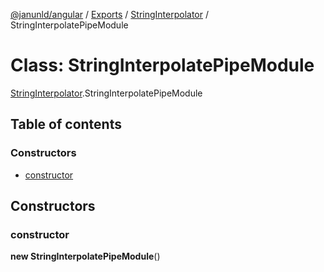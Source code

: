 [@janunld/angular](../README.md) / [Exports](../modules.md) / [StringInterpolator](../modules/StringInterpolator.md) / StringInterpolatePipeModule

# Class: StringInterpolatePipeModule

[StringInterpolator](../modules/StringInterpolator.md).StringInterpolatePipeModule

## Table of contents

### Constructors

- [constructor](StringInterpolator.StringInterpolatePipeModule.md#constructor)

## Constructors

### constructor

**new StringInterpolatePipeModule**()
